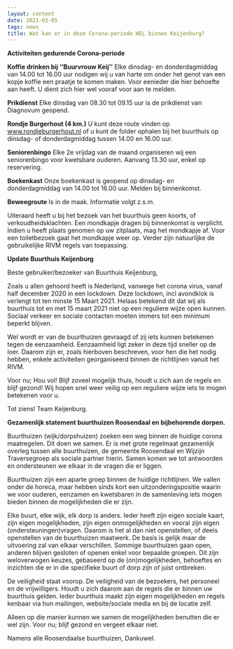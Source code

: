 ```yaml
---
layout: content
date: 2021-03-05
tags: news
title: Wat kan er in deze Corona-periode WEL binnen Keijenburg?
---
```

**Activiteiten gedurende Corona-periode**

**Koffie drinken bij ‘’Buurvrouw Keij’’**
Elke dinsdag- en donderdagmiddag van 14.00 tot 16.00 uur nodigen wij u van harte om onder het genot van een kopje koffie een praatje te komen maken. 
Voor eenieder die hier behoefte aan heeft. U dient zich hier wel vooraf voor aan te melden.

**Prikdienst**
Elke dinsdag van 08.30 tot 09.15 uur is de prikdienst van Diagnovum geopend.

**Rondje Burgerhout (4 km.)**
U kunt deze route vinden op www.rondjeburgerhout.nl of u kunt de folder ophalen bij het buurthuis op dinsdag- of donderdagmiddag tussen 14.00 en 16.00 uur.

**Seniorenbingo**
Elke 2e vrijdag van de maand organiseren wij een seniorenbingo voor kwetsbare ouderen. Aanvang 13.30 uur, enkel op reservering.

**Boekenkast**
Onze boekenkast is geopend op dinsdag- en donderdagmiddag van 14.00 tot 16.00 uur. Melden bij binnenkomst.

**Beweegroute**
Is in de maak. Informatie volgt z.s.m.

Uiteraard heeft u bij het bezoek van het buurthuis geen koorts, of verkoudheidsklachten. 
Een mondkapje dragen bij binnenkomst is verplicht. Indien u heeft plaats genomen op uw zitplaats, mag het mondkapje af. 
Voor een toiletbezoek gaat het mondkapje weer op. Verder zijn natuurlijke de gebruikelijke RIVM regels van toepassing.




**Update Buurthuis Keijenburg**

Beste gebruiker/bezoeker van Buurthuis Keijenburg,

Zoals u allen gehoord heeft is Nederland, vanwege het corona virus, vanaf half december 2020 in een lockdown. 
Deze lockdown, incl avondklok is verlengt tot ten minste 15 Maart 2021.
Helaas betekend dit dat wij als buurthuis tot en met 15 maart 2021 niet op een reguliere wijze open kunnen.
Sociaal verkeer en sociale contacten moeten immers tot een minimum beperkt blijven.

Wel wordt er van de buurthuizen gevraagd of zij iets kunnen betekenen tegen de eenzaamheid.
Eenzaamheid ligt zeker in deze tijd sneller op de loer.
Daarom zijn er, zoals hierboven beschreven, voor hen die het nodig hebben, enkele activiteiten georganiseerd binnen de richtlijnen vanuit het RIVM.

Voor nu; Hou vol!
Blijf zoveel mogelijk thuis, houdt u zich aan de regels en blijf gezond!
Wij hopen snel weer veilig op een reguliere wijze iets te mogen betekenen voor u.

Tot ziens!
Team Keijenburg.
 

**Gezamenlijk statement buurthuizen Roosendaal en bijbehorende dorpen.**

Buurthuizen (wijk/dorpshuizen) zoeken een weg binnen de huidige corona maatregelen.
Dit doen we samen. Er is met grote regelmaat gezamenlijk overleg tussen alle buurthuizen, de gemeente Roosendaal en Wijzijn Traversegroep als sociale partner hierin. Samen komen we tot antwoorden en ondersteunen we elkaar in de vragen die er liggen.

Buurthuizen zijn een aparte groep binnen de huidige richtlijnen. We vallen onder de horeca, maar hebben sinds kort een uitzonderingspositie waarin we voor ouderen, eenzamen en kwetsbaren in de samenleving iets mogen bieden binnen de mogelijkheden die er zijn.

Elke buurt, elke wijk, elk dorp is anders. Ieder heeft zijn eigen sociale kaart, zijn eigen mogelijkheden, zijn eigen onmogelijkheden en vooral zijn eigen (ondersteuningen)vragen.
Daarom is het al dan niet openstellen, of deels openstellen van de buurthuizen maatwerk.
De basis is gelijk maar de uitvoering zal van elkaar verschillen.
Sommige buurthuizen gaan open, anderen blijven gesloten of openen enkel voor bepaalde groepen.
Dit zijn weloverwogen keuzes, gebaseerd op de (on)mogelijkheden, behoeftes en inzichten die er in die specifieke buurt of dorp zijn of juist ontbreken.

De veiligheid staat voorop. De veiligheid van de bezoekers, het personeel en de vrijwilligers. Houdt u zich daarom aan de regels die er binnen uw buurthuis gelden. Ieder buurthuis maakt zijn eigen mogelijkheden en regels kenbaar via hun mailingen, website/sociale media en bij de locatie zelf.

Alleen op die manier kunnen we samen de mogelijkheden benutten die er wel zijn.
Voor nu; blijf gezond en vergeet elkaar niet.

Namens alle Roosendaalse buurthuizen, Dankuwel.
 
